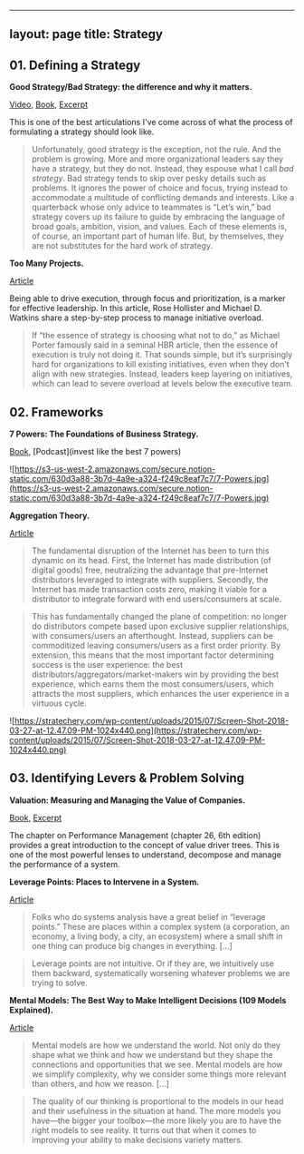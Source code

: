 
---
layout: page
title: Strategy
---

## 01. Defining a Strategy

**Good Strategy/Bad Strategy: the difference and why it matters.**

[Video](https://www.youtube.com/watch?v=UZrTl16hZdk), [Book](http://goodbadstrategy.com), [Excerpt](http://goodbadstrategy.com/wp-content/downloads/GoodStrategyBadStrategy_Preview.pdf) 

This is one of the best articulations I've come across of what the process of formulating a strategy should look like.

> Unfortunately, good strategy is the exception, not the rule. And the problem is growing. More and more organizational leaders say they have a strategy, but they do not. Instead, they espouse what I call *bad strategy*. Bad strategy tends to skip over pesky details such as problems. It ignores the power of choice and focus, trying instead to accommodate a multitude of conflicting demands and interests. Like a quarterback whose only advice to teammates is “Let’s win,” bad strategy covers up its failure to guide by embracing the language of broad goals, ambition, vision, and values. Each of these elements is, of course, an important part of human life. But, by themselves, they are not substitutes for the hard work of strategy.

**Too Many Projects.**

[Article](https://hbr.org/2018/09/too-many-projects)

Being able to drive execution, through focus and prioritization, is a marker for effective leadership. In this article, Rose Hollister and Michael D. Watkins share a step-by-step process to manage initiative overload. 

> If “the essence of strategy is choosing what not to do,” as Michael Porter famously said in a seminal HBR article, then the essence of execution is truly not doing it. That sounds simple, but it’s surprisingly hard for organizations to kill existing initiatives, even when they don’t align with new strategies. Instead, leaders keep layering on initiatives, which can lead to severe overload at levels below the executive team.





## 02. Frameworks

**7 Powers: The Foundations of Business Strategy.**

[Book](https://www.amazon.com/7-Powers-Foundations-Business-Strategy/dp/0998116319), [Podcast](invest like the best 7 powers)

![https://s3-us-west-2.amazonaws.com/secure.notion-static.com/630d3a88-3b7d-4a9e-a324-f249c8eaf7c7/7-Powers.jpg](https://s3-us-west-2.amazonaws.com/secure.notion-static.com/630d3a88-3b7d-4a9e-a324-f249c8eaf7c7/7-Powers.jpg)

**Aggregation Theory.**

[Article](https://stratechery.com/aggregation-theory/)

> The fundamental disruption of the Internet has been to turn this dynamic on its head. First, the Internet has made distribution (of digital goods) free, neutralizing the advantage that pre-Internet distributors leveraged to integrate with suppliers. Secondly, the Internet has made transaction costs zero, making it viable for a distributor to integrate forward with end users/consumers at scale.

> This has fundamentally changed the plane of competition: no longer do distributors compete based upon exclusive supplier relationships, with consumers/users an afterthought. Instead, suppliers can be commoditized leaving consumers/users as a first order priority. By extension, this means that the most important factor determining success is the user experience: the best distributors/aggregators/market-makers win by providing the best experience, which earns them the most consumers/users, which attracts the most suppliers, which enhances the user experience in a virtuous cycle.

![https://stratechery.com/wp-content/uploads/2015/07/Screen-Shot-2018-03-27-at-12.47.09-PM-1024x440.png](https://stratechery.com/wp-content/uploads/2015/07/Screen-Shot-2018-03-27-at-12.47.09-PM-1024x440.png)

## 03. Identifying Levers & Problem Solving

**Valuation: Measuring and Managing the Value of Companies.**

[Book](https://www.amazon.com/Valuation-Measuring-Managing-Companies-Finance/dp/1119610885/), [Excerpt](https://www.mckinsey.com/business-functions/strategy-and-corporate-finance/our-insights/what-is-value-based-management)

The chapter on Performance Management (chapter 26, 6th edition) provides a great introduction to the concept of value driver trees. This is one of the most powerful lenses to understand, decompose and manage the performance of a system.

**Leverage Points: Places to Intervene in a System.**

[Article](http://donellameadows.org/archives/leverage-points-places-to-intervene-in-a-system/)

> Folks who do systems analysis have a great belief in “leverage points.” These are places within a complex system (a corporation, an economy, a living body, a city, an ecosystem) where a small shift in one thing can produce big changes in everything. […]

> Leverage points are not intuitive. Or if they are, we intuitively use them backward, systematically worsening whatever problems we are trying to solve.

**Mental Models: The Best Way to Make Intelligent Decisions (109 Models Explained).**

[Article](https://fs.blog/mental-models/)

> Mental models are how we understand the world. Not only do they shape what we think and how we understand but they shape the connections and opportunities that we see. Mental models are how we simplify complexity, why we consider some things more relevant than others, and how we reason. [...]

> The quality of our thinking is proportional to the models in our head and their usefulness in the situation at hand. The more models you have—the bigger your toolbox—the more likely you are to have the right models to see reality. It turns out that when it comes to improving your ability to make decisions variety matters.